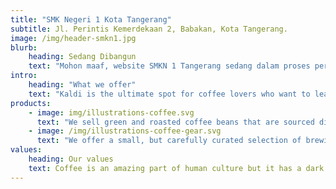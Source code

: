 ```yaml
---
title: "SMK Negeri 1 Kota Tangerang"
subtitle: Jl. Perintis Kemerdekaan 2, Babakan, Kota Tangerang.
image: /img/header-smkn1.jpg
blurb:
    heading: Sedang Dibangun
    text: "Mohon maaf, website SMKN 1 Tangerang sedang dalam proses perombakan total, dari yang sebelumnya memakai Wordpress menjadi memakai HUGO."
intro:
    heading: "What we offer"
    text: "Kaldi is the ultimate spot for coffee lovers who want to learn about their java’s origin and support the farmers that grew it. We take coffee production, roasting and brewing seriously and we’re glad to pass that knowledge to anyone."
products:
    - image: img/illustrations-coffee.svg
      text: "We sell green and roasted coffee beans that are sourced directly from independent farmers and farm cooperatives. We’re proud to offer a variety of coffee beans grown with great care for the environment and local communities. Check our post or contact us directly for current availability."
    - image: /img/illustrations-coffee-gear.svg
      text: "We offer a small, but carefully curated selection of brewing gear and tools for every taste and experience level. No matter if you roast your own beans or just bought your first french press, you’ll find a gadget to fall in love with in our shop."
values:
    heading: Our values
    text: Coffee is an amazing part of human culture but it has a dark side too – one of colonialism and mindless abuse of natural resources and human lives. We want to turn this around and return the coffee trade to the drink’s exhilarating, empowering and unifying nature.
---
```


